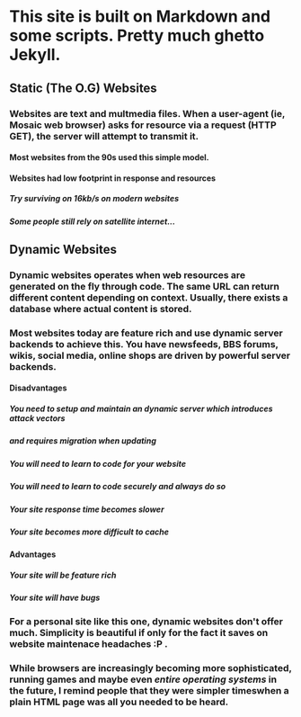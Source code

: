 
# This site is built on Markdown and some scripts. Pretty much ghetto Jekyll. 

## Static (The O.G) Websites

### Websites are text and multmedia files. When a user-agent (ie, Mosaic web browser) asks for resource via a request (HTTP GET), the server will attempt to transmit it.

#### Most websites from the 90s used this simple model. 
#### Websites had low footprint in response and resources
##### Try surviving on 16kb/s on modern websites
##### Some people still rely on satellite internet...

## Dynamic Websites 

### Dynamic websites operates when web resources are generated on the fly through code. The same URL can return different content depending on context. Usually, there exists a database where actual content is stored. 

### Most websites today are feature rich and use dynamic server backends to achieve this. You have newsfeeds, BBS forums, wikis, social media, online shops are driven by powerful server backends. 

#### Disadvantages
##### You need to setup and maintain an dynamic server which introduces attack vectors
##### and requires migration when updating 
##### You will need to learn to code for your website
##### You will need to learn to code *securely* and _always do so_
##### Your site response time becomes slower
##### Your site becomes more difficult to cache
  
#### Advantages
##### Your site will be feature rich
##### Your site will have bugs 


### For a personal site like this one, dynamic websites don't offer much. Simplicity is beautiful if only for the fact it saves on website maintenace headaches :P . 

### While browsers are increasingly becoming more sophisticated, running games and maybe even *entire operating systems* in the future, I remind people that they were simpler timeswhen a plain HTML page was all you needed to be heard. 
